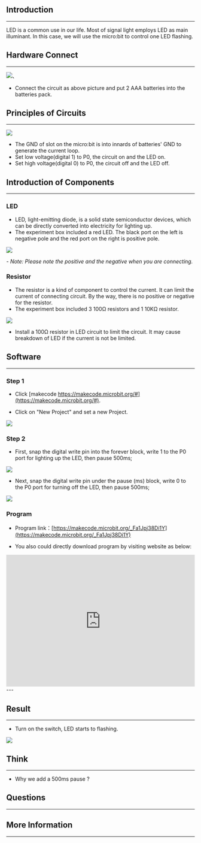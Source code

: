 ## Introduction ##
---
LED is a common use in our life. Most of signal light employs LED as main illuminant. In this case, we will use the micro:bit to control one LED flashing.

## Hardware Connect ##
---
![](https://i.imgur.com/jGkCj0K.png)、

- Connect the circuit as above picture and put 2 AAA batteries into the batteries pack.

## Principles of Circuits ##
---
![](https://i.imgur.com/5DImBjP.png)

- The GND of slot on the micro:bit is into innards of batteries' GND to generate the current loop.
- Set low voltage(digital 1) to P0, the circuit on and the LED on.
- Set high voltage(digital 0) to P0, the circuit off and the LED off.

## Introduction of Components ##
---
### LED ###
- LED, light-emitting diode, is a solid state semiconductor devices, which can be directly converted into electricity for lighting up.
- The experiment box included a red LED. The black port on the left is negative pole and the red port on the right is positive pole.

![](https://i.imgur.com/ks4hn2r.png)

*- Note: Please note the positive and the negative when you are connecting.*

### Resistor ###
- The resistor is a kind of component to control the current. It can limit the current of connecting circuit. By the way, there is no positive or negative for the resistor.
- The experiment box included 3 100Ω resistors and 1 10KΩ resistor.

![](https://i.imgur.com/fv1fyJm.png)

- Install a 100Ω resistor in LED circuit to limit the circuit. It may cause breakdown of LED if the current is not be limited.

## Software
---
### Step 1

- Click [makecode https://makecode.microbit.org/#](https://makecode.microbit.org/#).

- Click on "New Project" and set a new Project.

![](https://i.imgur.com/t34k5Zb.png)

### Step 2

- First, snap the digital write pin into the forever block, write 1 to the P0 port for lighting up the LED, then pause 500ms;

![](https://i.imgur.com/VOh783L.png)

- Next, snap the digital write pin under the pause (ms) block, write 0 to the P0 port for turning off the LED, then pause 500ms;

![](https://i.imgur.com/D08SzOj.png)

### Program

- Program link：[https://makecode.microbit.org/_Fa1Jpj38Di1Y](https://makecode.microbit.org/_Fa1Jpj38Di1Y)

- You also could directly download program by visiting website as below:

<div style="position:relative;height:0;padding-bottom:70%;overflow:hidden;"><iframe style="position:absolute;top:0;left:0;width:100%;height:100%;" src="https://makecode.microbit.org/#pub:_Fa1Jpj38Di1Y" frameborder="0" sandbox="allow-popups allow-forms allow-scripts allow-same-origin"></iframe></div>  
---


## Result
---
- Turn on the switch, LED starts to flashing.

![](https://i.imgur.com/KN0xKqX.gif)

## Think
---
- Why we add a 500ms pause ? 

## Questions
---


## More Information  
---

